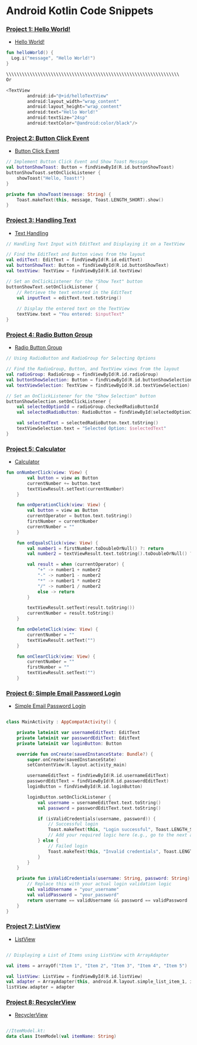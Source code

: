 # Android Kotlin Code Snippets
### <ins> Project 1: Hello World! </ins>

* [Hello World!](https://github.com/odukabdulbasit/HelloWorld)

```kotlin
fun helloWorld() {
  Log.i("message", "Hello World!")
}

\\\\\\\\\\\\\\\\\\\\\\\\\\\\\\\\\\\\\\\\\\\\\\\\\\\\\\\\\\\\\\\\\\
Or

<TextView
        android:id="@+id/helloTextView"
        android:layout_width="wrap_content"
        android:layout_height="wrap_content"
        android:text="Hello World!"
        android:textSize="24sp"
        android:textColor="@android:color/black"/>
```


### <ins> Project 2: Button Click Event </ins>
* [Button Click Event](https://github.com/odukabdulbasit/ButtonClickEvent)

```kotlin
// Implement Button Click Event and Show Toast Message
val buttonShowToast: Button = findViewById(R.id.buttonShowToast)
buttonShowToast.setOnClickListener {
    showToast("Hello, Toast!")
}

private fun showToast(message: String) {
    Toast.makeText(this, message, Toast.LENGTH_SHORT).show()
}

```



### <ins> Project 3: Handling Text </ins>
* [Text Handling](https://github.com/odukabdulbasit/TextHandling)

```kotlin
// Handling Text Input with EditText and Displaying it on a TextView

// Find the EditText and Button views from the layout
val editText: EditText = findViewById(R.id.editText)
val buttonShowText: Button = findViewById(R.id.buttonShowText)
val textView: TextView = findViewById(R.id.textView)

// Set an OnClickListener for the "Show Text" button
buttonShowText.setOnClickListener {
    // Retrieve the text entered in the EditText
    val inputText = editText.text.toString()
    
    // Display the entered text on the TextView
    textView.text = "You entered: $inputText"
}

```



### <ins> Project 4: Radio Button Group </ins>
* [Radio Button Group](https://github.com/odukabdulbasit/RadioButton)

```kotlin
// Using RadioButton and RadioGroup for Selecting Options

// Find the RadioGroup, Button, and TextView views from the layout
val radioGroup: RadioGroup = findViewById(R.id.radioGroup)
val buttonShowSelection: Button = findViewById(R.id.buttonShowSelection)
val textViewSelection: TextView = findViewById(R.id.textViewSelection)

// Set an OnClickListener for the "Show Selection" button
buttonShowSelection.setOnClickListener {
    val selectedOptionId = radioGroup.checkedRadioButtonId
    val selectedRadioButton: RadioButton = findViewById(selectedOptionId)

    val selectedText = selectedRadioButton.text.toString()
    textViewSelection.text = "Selected Option: $selectedText"
}

```


### <ins> Project 5: Calculator </ins>
* [Calculator](https://github.com/odukabdulbasit/Simple_Calculator)

```kotlin
fun onNumberClick(view: View) {
        val button = view as Button
        currentNumber += button.text
        textViewResult.setText(currentNumber)
    }

    fun onOperationClick(view: View) {
        val button = view as Button
        currentOperator = button.text.toString()
        firstNumber = currentNumber
        currentNumber = ""
    }

    fun onEqualsClick(view: View) {
        val number1 = firstNumber.toDoubleOrNull() ?: return
        val number2 = textViewResult.text.toString().toDoubleOrNull() ?: return

        val result = when (currentOperator) {
            "+" -> number1 + number2
            "-" -> number1 - number2
            "*" -> number1 * number2
            "/" -> number1 / number2
            else -> return
        }

        textViewResult.setText(result.toString())
        currentNumber = result.toString()
    }

    fun onDeleteClick(view: View) {
        currentNumber = ""
        textViewResult.setText("")
    }

    fun onClearClick(view: View) {
        currentNumber = ""
        firstNumber = ""
        textViewResult.setText("")
    }


```



### <ins> Project 6: Simple Email Password Login </ins>
* [Simple Email Password Login](https://github.com/odukabdulbasit/Simple_Email_Password_Login)

```kotlin

class MainActivity : AppCompatActivity() {

    private lateinit var usernameEditText: EditText
    private lateinit var passwordEditText: EditText
    private lateinit var loginButton: Button

    override fun onCreate(savedInstanceState: Bundle?) {
        super.onCreate(savedInstanceState)
        setContentView(R.layout.activity_main)

        usernameEditText = findViewById(R.id.usernameEditText)
        passwordEditText = findViewById(R.id.passwordEditText)
        loginButton = findViewById(R.id.loginButton)

        loginButton.setOnClickListener {
            val username = usernameEditText.text.toString()
            val password = passwordEditText.text.toString()

            if (isValidCredentials(username, password)) {
                // Successful login
                Toast.makeText(this, "Login successful", Toast.LENGTH_SHORT).show()
                // Add your required logic here (e.g., go to the next activity)
            } else {
                // Failed login
                Toast.makeText(this, "Invalid credentials", Toast.LENGTH_SHORT).show()
            }
        }
    }

    private fun isValidCredentials(username: String, password: String): Boolean {
        // Replace this with your actual login validation logic
        val validUsername = "your_username"
        val validPassword = "your_password"
        return username == validUsername && password == validPassword
    }
}


```


### <ins> Project 7: ListView </ins>
* [ListView](https://github.com/odukabdulbasit/SimpleListView)

```kotlin

// Displaying a List of Items using ListView with ArrayAdapter

val items = arrayOf("Item 1", "Item 2", "Item 3", "Item 4", "Item 5")

val listView: ListView = findViewById(R.id.listView)
val adapter = ArrayAdapter(this, android.R.layout.simple_list_item_1, items)
listView.adapter = adapter


```


### <ins> Project 8: RecyclerView </ins>
* [RecyclerView](https://github.com/odukabdulbasit/RecyclerView)

```kotlin

//ItemModel.kt:
data class ItemModel(val itemName: String)



```



